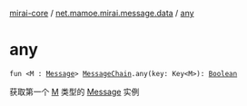 [mirai-core](../index.md) / [net.mamoe.mirai.message.data](index.md) / [any](./any.md)

# any

`fun <M : `[`Message`](-message/index.md)`> `[`MessageChain`](-message-chain/index.md)`.any(key: Key<M>): `[`Boolean`](https://kotlinlang.org/api/latest/jvm/stdlib/kotlin/-boolean/index.html)

获取第一个 [M](any.md#M) 类型的 [Message](-message/index.md) 实例

